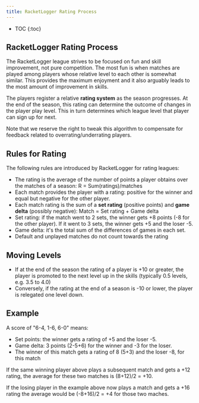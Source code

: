 ```yaml
---
title: RacketLogger Rating Process
---
```

* TOC
{:toc}

## RacketLogger Rating Process

The RacketLogger league strives to be focused on fun and skill improvement, not pure competition. The most fun is when matches are played among players whose relative level to each other is somewhat similar. This provides the maximum enjoyment and it also arguably leads to the most amount of improvement in skills.

The players register a relative **rating system** as the season progresses. At the end of the season, this rating can determine the outcome of changes in the player play level. This in turn determines which league level that player can sign up for next.

Note that we reserve the right to tweak this algorithm to compensate for feedback related to overrating/underrating players.

## Rules for Rating

The following rules are introduced by RacketLogger for rating leagues:

* The rating is the average of the number of points a player obtains over the matches of a season: R = Sum(ratings)/matches
* Each match provides the player with a rating: positive for the winner and equal but negative for the other player.
* Each match rating is the sum of a **set rating** (positive points) and **game delta** (possibly negative): Match = Set rating + Game delta
* Set rating: if the match went to 2 sets, the winner gets +8 points (-8 for the other player). If it went to 3 sets, the winner gets +5 and the loser -5.
* Game delta: it's the total sum of the differences of games in each set.
* Default and unplayed matches do not count towards the rating

## Moving Levels

* If at the end of the season the rating of a player is +10 or greater, the player is promoted to the next level up in the skills (typically 0.5 levels, e.g. 3.5 to 4.0)
* Conversely, if the rating at the end of a season is -10 or lower, the player is relegated one level down.

## Example

A score of "6-4, 1-6, 6-0" means:

* Set points: the winner gets a rating of +5 and the loser -5.
* Game delta: 3 points (2-5+6) for the winner and -3 for the loser.
* The winner of this match gets a rating of 8 (5+3) and the loser -8, for this match

If the same winning player above plays a subsequent match and gets a +12 rating, the average for these two matches is (8+12)/2 = +10.

If the losing player in the example above now plays a match and gets a +16 rating the average would be (-8+16)/2 = +4 for those two maches.
